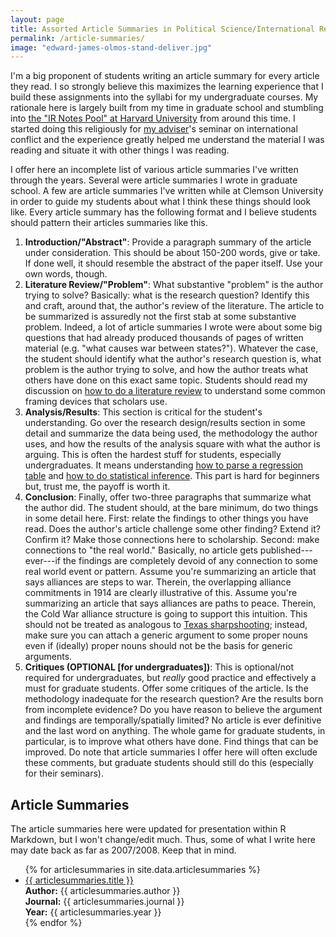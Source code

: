 ```yaml
---
layout: page
title: Assorted Article Summaries in Political Science/International Relations
permalink: /article-summaries/
image: "edward-james-olmos-stand-deliver.jpg"
---
```


I'm a big proponent of students writing an article summary for every article they read. I so strongly believe this maximizes the learning experience that I build these assignments into the syllabi for my undergraduate courses. My rationale here is largely built from my time in graduate school and stumbling into [the "IR Notes Pool" at Harvard University](http://www.olivialau.org/ir/) from around this time. I started doing this religiously for [my adviser](https://dmgibler.people.ua.edu)'s seminar on international conflict and the experience greatly helped me understand the material I was reading and situate it with other things I was reading.

I offer here an incomplete list of various article summaries I've written through the years. Several were article summaries I wrote in graduate school. A few are article summaries I've written while at Clemson University in order to guide my students about what I think these things should look like. Every article summary has the following format and I believe students should pattern their articles summaries like this.

1. **Introduction/"Abstract"**: Provide a paragraph summary of the article under consideration. This should be about 150-200 words, give or take. If done well, it should resemble the abstract of the paper itself. Use your own words, though.
2. **Literature Review/"Problem"**: What substantive "problem" is the author trying to solve? Basically: what is the research question? Identify this and craft, around that, the author's review of the literature. The article to be summarized is assuredly not the first stab at some substantive problem. Indeed, a lot of article summaries I wrote were about some big questions that had already produced thousands of pages of written material (e.g. "what causes war between states?"). Whatever the case, the student should identify what the author's research question is, what problem is the author trying to solve, and how the author treats what others have done on this exact same topic. Students should read my discussion on [how to do a literature review](http://svmiller.com/blog/2014/11/how-to-do-a-literature-review/) to understand some common framing devices that scholars use.
3. **Analysis/Results**: This section is critical for the student's understanding. Go over the research design/results section in some detail and summarize the data being used, the methodology the author uses, and how the results of the analysis square with what the author is arguing. This is often the hardest stuff for students, especially undergraduates. It means understanding [how to parse a regression table](http://svmiller.com/blog/2014/08/reading-a-regression-table-a-guide-for-students/) and [how to do statistical inference](http://svmiller.com/blog/2020/03/what-explains-british-attitudes-toward-immigration-a-pedagogical-example/). This part is hard for beginners but, trust me, the payoff is worth it.
4. **Conclusion**: Finally, offer two-three paragraphs that summarize what the author did. The student should, at the bare minimum, do two things in some detail here. First: relate the findings to other things you have read. Does the author's article challenge some other finding? Extend it? Confirm it? Make those connections here to scholarship. Second: make connections to "the real world." Basically, no article gets published---ever---if the findings are completely devoid of any connection to some real world event or pattern. Assume you're summarizing an article that says alliances are steps to war. Therein, the overlapping alliance commitments in 1914 are clearly illustrative of this. Assume you're summarizing an article that says alliances are paths to peace. Therein, the Cold War alliance structure is going to support this intuition. This should not be treated as analogous to [Texas sharpshooting](https://yourlogicalfallacyis.com/the-texas-sharpshooter); instead, make sure you can attach a generic argument to some proper nouns even if (ideally) proper nouns should not be the basis for generic arguments.
5. **Critiques (OPTIONAL [for undergraduates])**: This is optional/not required for undergraduates, but *really* good practice and effectively a must for graduate students. Offer some critiques of the article. Is the methodology inadequate for the research question? Are the results born from incomplete evidence? Do you have reason to believe the argument and findings are temporally/spatially limited? No article is ever definitive and the last word on anything. The whole game for graduate students, in particular, is to improve what others have done. Find things that can be improved. Do note that article summaries I offer here will often exclude these comments, but graduate students should still do this (especially for their seminars).


## Article Summaries

The article summaries here were updated for presentation within R Markdown, but I won't change/edit much. Thus, some of what I write here may date back as far as 2007/2008. Keep that in mind.

<ul id="archive">
{% for articlesummaries in site.data.articlesummaries %}
      <li class="archiveposturl">
        <span><a href="{{ site.url }}/svm-article-summaries/{{ articlesummaries.dirname }}/{{ articlesummaries.filename }}.pdf">{{ articlesummaries.title }}</a></span><br>
<span class = "postlower">
<strong>Author:</strong> {{ articlesummaries.author }}<br /><strong>Journal:</strong> {{ articlesummaries.journal }}<br /><strong>Year:</strong> {{ articlesummaries.year }}</span>
      </li>
{% endfor %}
</ul>

